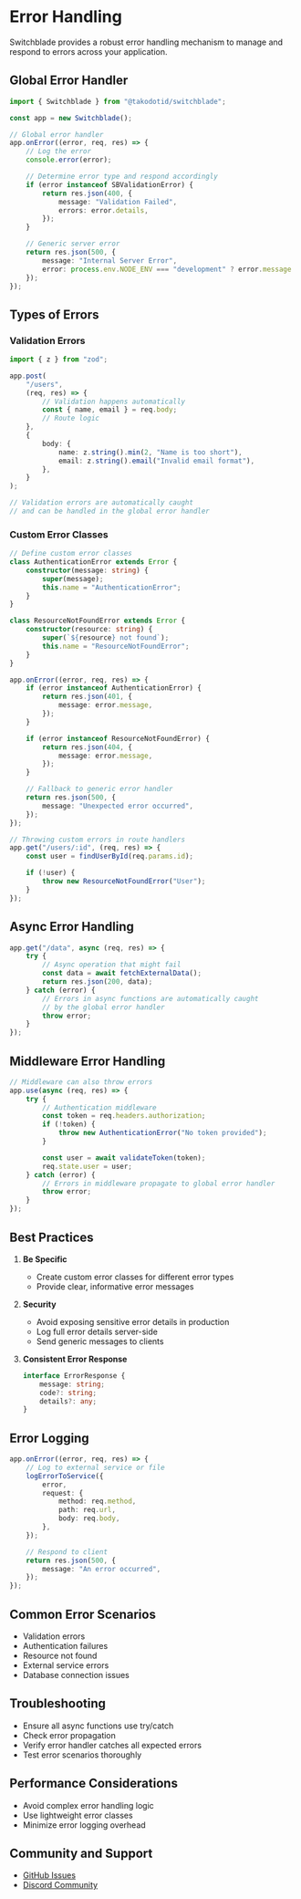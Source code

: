 # Error Handling

Switchblade provides a robust error handling mechanism to manage and respond to errors across your application.

## Global Error Handler

```typescript
import { Switchblade } from "@takodotid/switchblade";

const app = new Switchblade();

// Global error handler
app.onError((error, req, res) => {
    // Log the error
    console.error(error);

    // Determine error type and respond accordingly
    if (error instanceof SBValidationError) {
        return res.json(400, {
            message: "Validation Failed",
            errors: error.details,
        });
    }

    // Generic server error
    return res.json(500, {
        message: "Internal Server Error",
        error: process.env.NODE_ENV === "development" ? error.message : "An unexpected error occurred",
    });
});
```

## Types of Errors

### Validation Errors

```typescript
import { z } from "zod";

app.post(
    "/users",
    (req, res) => {
        // Validation happens automatically
        const { name, email } = req.body;
        // Route logic
    },
    {
        body: {
            name: z.string().min(2, "Name is too short"),
            email: z.string().email("Invalid email format"),
        },
    }
);

// Validation errors are automatically caught
// and can be handled in the global error handler
```

### Custom Error Classes

```typescript
// Define custom error classes
class AuthenticationError extends Error {
    constructor(message: string) {
        super(message);
        this.name = "AuthenticationError";
    }
}

class ResourceNotFoundError extends Error {
    constructor(resource: string) {
        super(`${resource} not found`);
        this.name = "ResourceNotFoundError";
    }
}

app.onError((error, req, res) => {
    if (error instanceof AuthenticationError) {
        return res.json(401, {
            message: error.message,
        });
    }

    if (error instanceof ResourceNotFoundError) {
        return res.json(404, {
            message: error.message,
        });
    }

    // Fallback to generic error handler
    return res.json(500, {
        message: "Unexpected error occurred",
    });
});

// Throwing custom errors in route handlers
app.get("/users/:id", (req, res) => {
    const user = findUserById(req.params.id);

    if (!user) {
        throw new ResourceNotFoundError("User");
    }
});
```

## Async Error Handling

```typescript
app.get("/data", async (req, res) => {
    try {
        // Async operation that might fail
        const data = await fetchExternalData();
        return res.json(200, data);
    } catch (error) {
        // Errors in async functions are automatically caught
        // by the global error handler
        throw error;
    }
});
```

## Middleware Error Handling

```typescript
// Middleware can also throw errors
app.use(async (req, res) => {
    try {
        // Authentication middleware
        const token = req.headers.authorization;
        if (!token) {
            throw new AuthenticationError("No token provided");
        }

        const user = await validateToken(token);
        req.state.user = user;
    } catch (error) {
        // Errors in middleware propagate to global error handler
        throw error;
    }
});
```

## Best Practices

1. **Be Specific**

    - Create custom error classes for different error types
    - Provide clear, informative error messages

2. **Security**

    - Avoid exposing sensitive error details in production
    - Log full error details server-side
    - Send generic messages to clients

3. **Consistent Error Response**
    ```typescript
    interface ErrorResponse {
        message: string;
        code?: string;
        details?: any;
    }
    ```

## Error Logging

```typescript
app.onError((error, req, res) => {
    // Log to external service or file
    logErrorToService({
        error,
        request: {
            method: req.method,
            path: req.url,
            body: req.body,
        },
    });

    // Respond to client
    return res.json(500, {
        message: "An error occurred",
    });
});
```

## Common Error Scenarios

- Validation errors
- Authentication failures
- Resource not found
- External service errors
- Database connection issues

## Troubleshooting

- Ensure all async functions use try/catch
- Check error propagation
- Verify error handler catches all expected errors
- Test error scenarios thoroughly

## Performance Considerations

- Avoid complex error handling logic
- Use lightweight error classes
- Minimize error logging overhead

## Community and Support

- [GitHub Issues](https://github.com/takodotid/switchblade/issues)
- [Discord Community](https://discord.gg/your-discord-link)
